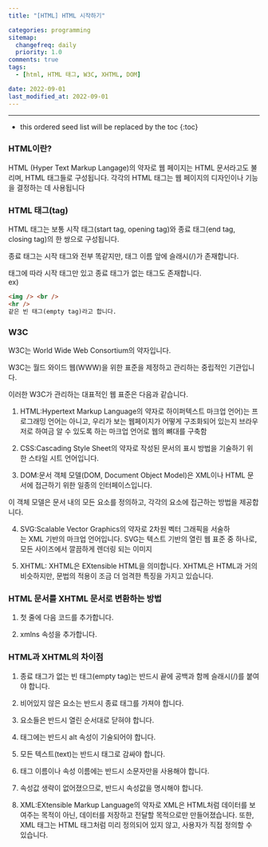 ```yaml
---
title: "[HTML] HTML 시작하기"

categories: programming
sitemap:
  changefreq: daily
  priority: 1.0
comments: true
tags:
  - [html, HTML 태그, W3C, XHTML, DOM]

date: 2022-09-01
last_modified_at: 2022-09-01
---
```


---

<!-- prettier-ignore -->
* this ordered seed list will be replaced by the toc 
{:toc}

### HTML이란?

HTML (Hyper Text Markup Langage)의 약자로 웹 페이지는 HTML 문서라고도 불리며, HTML 태그들로 구성됩니다. 각각의 HTML 태그는 웹 페이지의 디자인이나 기능을 결정하는 데 사용됩니다

### HTML 태그(tag)

HTML 태그는 보통 시작 태그(start tag, opening tag)와 종료 태그(end tag, closing tag)의 한 쌍으로 구성됩니다.

종료 태그는 시작 태그와 전부 똑같지만, 태그 이름 앞에 슬래시(/)가 존재합니다.

태그에 따라 시작 태그만 있고 종료 태그가 없는 태그도 존재합니다.  
ex)

```html
<img /> <br />
<hr />
같은 빈 태그(empty tag)라고 합니다.
```

### W3C

W3C는 World Wide Web Consortium의 약자입니다.

W3C는 월드 와이드 웹(WWW)을 위한 표준을 제정하고 관리하는 중립적인 기관입니다.

이러한 W3C가 관리하는 대표적인 웹 표준은 다음과 같습니다.

1. HTML:Hypertext Markup Language의 약자로 하이퍼텍스트 마크업 언어)는 프로그래밍 언어는 아니고, 우리가 보는 웹페이지가 어떻게 구조화되어 있는지 브라우저로 하여금 알 수 있도록 하는 마크업 언어로 웹의 뼈대를 구축함

2. CSS:Cascading Style Sheet의 약자로 작성된 문서의 표시 방법을 기술하기 위한 스타일 시트 언어입니다.

3. DOM:문서 객체 모델(DOM, Document Object Model)은 XML이나 HTML 문서에 접근하기 위한 일종의 인터페이스입니다.

이 객체 모델은 문서 내의 모든 요소를 정의하고, 각각의 요소에 접근하는 방법을 제공합니다.

4. SVG:Scalable Vector Graphics의 약자로 2차원 벡터 그래픽을 서술하는 XML 기반의 마크업 언어입니다. SVG는 텍스트 기반의 열린 웹 표준 중 하나로, 모든 사이즈에서 깔끔하게 렌더링 되는 이미지

5. XHTML: XHTML은 EXtensible HTML을 의미합니다. XHTML은 HTML과 거의 비슷하지만, 문법의 적용이 조금 더 엄격한 특징을 가지고 있습니다.

### HTML 문서를 XHTML 문서로 변환하는 방법

1. 첫 줄에 다음 코드를 추가합니다.

<!DOCTYPE html PUBLIC "-//W3C//DTD XHTML 1.0 Transitional//EN"

"[http://www.w3.org/TR/xhtml1/DTD/xhtml1-transitional.dtd](http://www.w3.org/TR/xhtml1/DTD/xhtml1-transitional.dtd)">

2. xmlns 속성을 추가합니다.

### HTML과 XHTML의 차이점

1. 종료 태그가 없는 빈 태그(empty tag)는 반드시 끝에 공백과 함께 슬래시(/)를 붙여야 합니다.

2. 비어있지 않은 요소는 반드시 종료 태그를 가져야 합니다.

3. 요소들은 반드시 열린 순서대로 닫혀야 합니다.

4. <img>태그에는 반드시 alt 속성이 기술되어야 합니다.

5. 모든 텍스트(text)는 반드시 태그로 감싸야 합니다.

6. 태그 이름이나 속성 이름에는 반드시 소문자만을 사용해야 합니다.

7. 속성값 생략이 없어졌으므로, 반드시 속성값을 명시해야 합니다.

8. XML:EXtensible Markup Language의 약자로 XML은 HTML처럼 데이터를 보여주는 목적이 아닌, 데이터를 저장하고 전달할 목적으로만 만들어졌습니다. 또한, XML 태그는 HTML 태그처럼 미리 정의되어 있지 않고, 사용자가 직접 정의할 수 있습니다.
